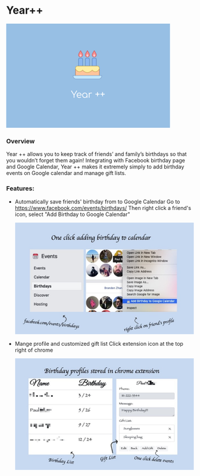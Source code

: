 # Year++
![logo](/Year++_440x280.png)

### Overview
Year ++ allows you to keep track of friends’ and family’s birthdays so that you wouldn’t forget them again! Integrating with Facebook birthday page and Google Calendar, Year ++ makes it extremely simply to add birthday events on Google calendar and manage gift lists.

### Features:
- Automatically save friends' birthday from to Google Calendar
   Go to https://www.facebook.com/events/birthdays/
   Then right click a friend's icon, select "Add Birthday to Google Calendar"
   
   ![Slide 1](/Slide1_1_640x400.jpg)

- Mange profile and customized gift list
   Click extension icon at the top right of chrome
   
   ![Slide 2](/Slide2_640x400.jpg)
